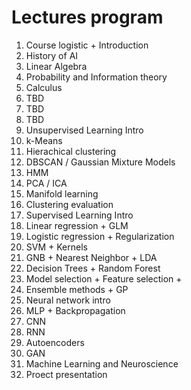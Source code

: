 # Lectures program

1. Course logistic + Introduction
2. History of AI
3. Linear Algebra
4. Probability and Information theory
5. Calculus
6. TBD
7. TBD
8. TBD
9. Unsupervised Learning Intro
10. k-Means
11. Hierachical clustering
12. DBSCAN / Gaussian Mixture Models
13. HMM
14. PCA / ICA
15. Manifold learning
16. Clustering evaluation
17. Supervised Learning Intro
18. Linear regression + GLM
19. Logistic regression + Regularization
20. SVM + Kernels
21. GNB + Nearest Neighbor + LDA
22. Decision Trees + Random Forest
23. Model selection + Feature selection + 
24. Ensemble methods + GP
25. Neural network intro
26. MLP + Backpropagation
27. CNN
28. RNN
29. Autoencoders
30. GAN
31. Machine Learning and Neuroscience
32. Proect presentation
